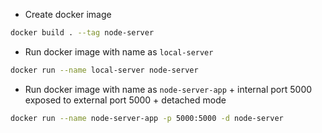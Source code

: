 
- Create docker image  
```bash
docker build . --tag node-server
```

- Run docker image with name as `local-server`
```bash
docker run --name local-server node-server
```

- Run docker image with name as `node-server-app` + internal port 5000 exposed to external port 5000 + detached mode
```bash
docker run --name node-server-app -p 5000:5000 -d node-server
```
